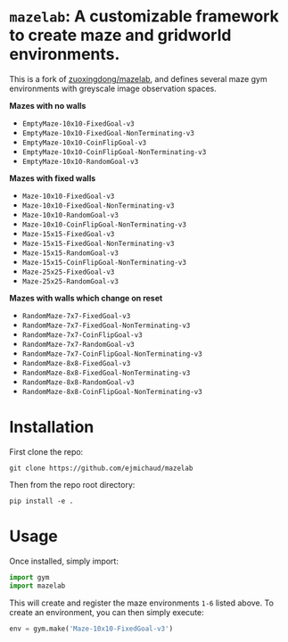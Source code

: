# `mazelab`: A customizable framework to create maze and gridworld environments.

This is a fork of [zuoxingdong/mazelab](https://github.com/zuoxingdong/mazelab), and defines several maze gym environments with greyscale image observation spaces.

**Mazes with no walls**
* `EmptyMaze-10x10-FixedGoal-v3`
* `EmptyMaze-10x10-FixedGoal-NonTerminating-v3`
* `EmptyMaze-10x10-CoinFlipGoal-v3`
* `EmptyMaze-10x10-CoinFlipGoal-NonTerminating-v3`
* `EmptyMaze-10x10-RandomGoal-v3`

**Mazes with fixed walls**
* `Maze-10x10-FixedGoal-v3`
* `Maze-10x10-FixedGoal-NonTerminating-v3`
* `Maze-10x10-RandomGoal-v3`
* `Maze-10x10-CoinFlipGoal-NonTerminating-v3`
* `Maze-15x15-FixedGoal-v3`
* `Maze-15x15-FixedGoal-NonTerminating-v3`
* `Maze-15x15-RandomGoal-v3`
* `Maze-15x15-CoinFlipGoal-NonTerminating-v3`
* `Maze-25x25-FixedGoal-v3`
* `Maze-25x25-RandomGoal-v3`

**Mazes with walls which change on reset**
* `RandomMaze-7x7-FixedGoal-v3`
* `RandomMaze-7x7-FixedGoal-NonTerminating-v3`
* `RandomMaze-7x7-CoinFlipGoal-v3`
* `RandomMaze-7x7-RandomGoal-v3`
* `RandomMaze-7x7-CoinFlipGoal-NonTerminating-v3`
* `RandomMaze-8x8-FixedGoal-v3`
* `RandomMaze-8x8-FixedGoal-NonTerminating-v3`
* `RandomMaze-8x8-RandomGoal-v3`
* `RandomMaze-8x8-CoinFlipGoal-NonTerminating-v3`

# Installation

First clone the repo:
```
git clone https://github.com/ejmichaud/mazelab
```
Then from the repo root directory:
```
pip install -e .
```

# Usage

Once installed, simply import:
```python
import gym
import mazelab
```
This will create and register the maze environments `1-6` listed above. To create an environment, you can then simply execute:
```python
env = gym.make('Maze-10x10-FixedGoal-v3')
```


